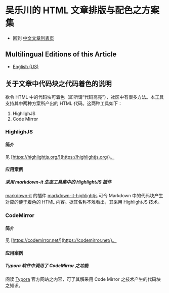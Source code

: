 <link rel="stylesheet" href="../../../源代码/发布的源代码/文章排版与配色方案集/层叠样式表/wulechuan-styles-for-html-via-markdown--vscode.default.min.css">

# 吴乐川的 HTML 文章排版与配色之方案集

- 回到 [中文文章列表页](../../../ReadMe.md)


## Multilingual Editions of this Article

- [English (US)](../en-US/code-blocks-theming.md)




## 关于文章中代码块之代码着色的说明

欲令 HTML 中的代码块可着色（即所谓“代码高亮”），社区中有很多方法。本工具支持其中两种方案所产出的 HTML 代码。这两种工具如下：

1. HighlighJS
2. Code Mirror


### HighlighJS

#### 简介

见 [https://highlightjs.org/](https://highlightjs.org/)。


#### 应用案例

##### 采用 markdown-it 生态工具集中的 HighlightJS 插件

[markdown-it](https://www.npmjs.com/package/markdown-it) 的插件 [markdown-it-highlightjs](https://www.npmjs.com/package/markdown-it-highlightjs) 可令 Markdown 中的代码块产生对应的便于着色的 HTML 内容。据其名称不难看出，其采用 HighlightJS 技术。





### CodeMirror

#### 简介

见 [https://codemirror.net/](https://codemirror.net/)。


#### 应用案例

##### Typora 软件中调用了 CodeMirror 之功能

阅读 [Typora](https://typora.io/) 官方网站之内容，可了其解采用 Code Mirror 之技术产生的代码块之知识。


